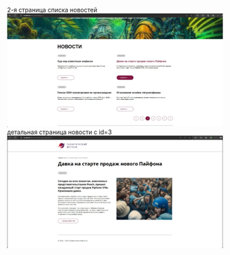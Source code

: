 2-я страница списка новостей
![second_page_list](assets/images/second_page_list.jpg)
детальная страница новости с id=3
![second_page_list](assets/images/single_page_post_id3.jpg)